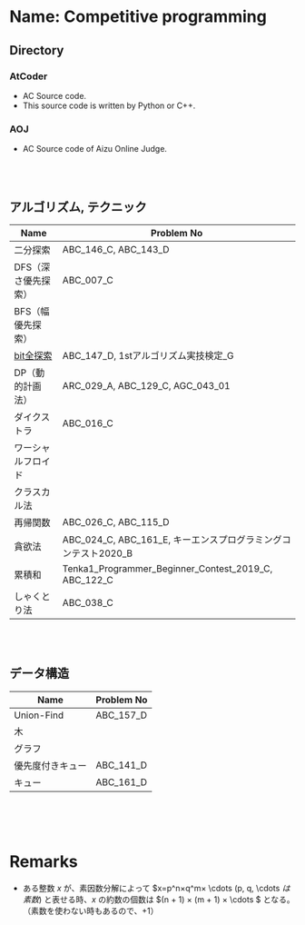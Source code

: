 Name: Competitive programming
====

## Directory
### AtCoder
- AC Source code.
- This source code is written by Python or C++.

### AOJ
- AC Source code of Aizu Online Judge.

<br>
<br>

## アルゴリズム, テクニック

|  Name  |  Problem No  |
| ---- | ---- |
|  二分探索  |  ABC_146_C, ABC_143_D  |
|  DFS（深さ優先探索）  |  ABC_007_C  |
|  BFS（幅優先探索）  |    |
|  [bit全探索](https://qiita.com/gogotealove/items/11f9e83218926211083a)  |  ABC_147_D, 1stアルゴリズム実技検定_G  |
|  DP（動的計画法）  |  ARC_029_A, ABC_129_C, AGC_043_01  |
|  ダイクストラ  |  ABC_016_C  |
|  ワーシャルフロイド  |    |
|  クラスカル法  |    |
|  再帰関数  |  ABC_026_C, ABC_115_D  |
|  貪欲法  |  ABC_024_C, ABC_161_E, キーエンスプログラミングコンテスト2020_B  |
|  累積和  |  Tenka1_Programmer_Beginner_Contest_2019_C, ABC_122_C  |
|  しゃくとり法  |  ABC_038_C  |

<br>
<br>

## データ構造

|  Name  |  Problem No  |
| ---- | ---- |
|  Union-Find  |  ABC_157_D  |
|  木  |    |
|  グラフ  |    |
|  優先度付きキュー  |  ABC_141_D  |
|  キュー  |  ABC_161_D  |

<br>
<br>
<br>

# Remarks
- ある整数 $x$ が、素因数分解によって $x=p^n×q^m× \cdots (p, q, \cdots $は素数)$ と表せる時、$x$ の約数の個数は $(n + 1) × (m + 1) × \cdots $ となる。（素数を使わない時もあるので、$+1$）